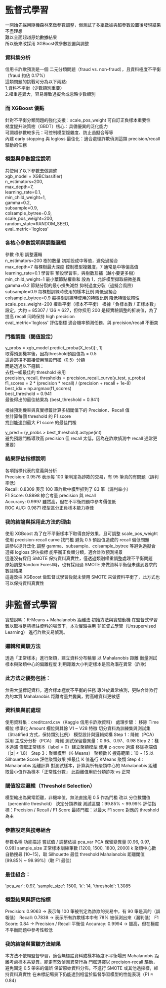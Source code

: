 # 監督式學習
一開始先採用隨機森林來做參數調整，但測試了多組數據與超參數設置後發現結果不盡理想  
難以全面超越原始數據結果  
所以後來改採用 XGBoost做參數設置與調整  
### 資料集分析
信用卡詐欺預測是一個 二元分類問題（fraud vs. non-fraud），且資料極度不平衡（fraud 約佔 0.17%）  
這類問題的挑戰可分為以下兩點:  
1.資料不平衡（少數類別重要）  
2.權重差異大，容易導致過擬合或忽略少數類別  
### 而 XGBoost 優點  
針對不平衡分類問題的強化支援：scale_pos_weight 可自訂正負樣本重要性  
梯度提升決策樹（GBDT）核心：具備優異的泛化能力  
可調超參數較多元：可控制模型複雜度、防止過擬合等等  
內建 early stopping 與 logloss 最佳化：適合處理詐欺偵測這類 precision/recall 驅動的任務  
### 模型與參數設定說明
共使用了以下參數去做調整  
xgb_model = XGBClassifier(  
    n_estimators=200,  
    max_depth=7,  
    learning_rate=0.1,  
    min_child_weight=1,  
    gamma=0.2,  
    subsample=0.9,  
    colsample_bytree=0.9,  
    scale_pos_weight=200,  
    random_state=RANDOM_SEED,  
    eval_metric='logloss'  
### 各核心參數說明與調整邏輯
參數	作用	調整邏輯  
n_estimators=200	樹的數量	初期設成中等值，避免過擬合  
max_depth=7	每棵樹最大深度	控制模型複雜度，7 通常是中等偏高值  
learning_rate=0.1	學習率	預設學習率，與樹數互補（越小要更多樹）  
min_child_weight=1	最小葉節點權重和	設為 1，允許模型擷取細微差異  
gamma=0.2	節點分裂的最小損失減益	抑制過度分裂（過擬合風險）  
subsample=0.9	每棵樹訓練時使用的樣本比例	降低過擬合  
colsample_bytree=0.9	每棵樹訓練時使用的特徵比例	降低特徵依賴性  
scale_pos_weight=200	權重平衡（樣本不平衡）	根據「負樣本數 / 正樣本數」設定，大約 = 85307 / 136 ≈ 627，但你採用 200 是經實驗調整的折衷值，為了 提高 recall 同時保持 high precision  
eval_metric='logloss'	評估指標	適合機率預測任務，與 precision/recall 不衝突  
### 門檻調整（閾值設定）
y_probs = xgb_model.predict_proba(X_test)[:, 1]  
取得預測機率後，因為threshold預設值為 = 0.5  
這邊選擇不直接使用預設門檻（0.5）分類  
而是透過以下邏輯：  
去找一組最佳的 threshold 來用    
precision, recall, thresholds = precision_recall_curve(y_test, y_probs)    
f1_scores = 2 * (precision * recall) / (precision + recall + 1e-8)  
best_idx = np.argmax(f1_scores)  
best_threshold = 0.941  
最後得出的最佳結果為 {best_threshold = 0.941}  

根據預測機率與真實標籤計算多組閾值下的 Precision、Recall 值  
並計算每個 threshold 的 F1 score  
找到能達到最大 F1 score 的最佳門檻  

y_pred = (y_probs > best_threshold).astype(int)  
避免預設門檻導致高 precision 但 recall 太低，因為在詐欺偵測中 recall 通常更重要）  

### 結果評估指標說明  
各項指標代表的意義與分析  
Precision: 0.9576 表示每 100 筆判定為詐欺的交易，有 95 筆真的有問題（誤判率低）  
Recall: 0.8309 表示 100 筆詐欺中模型抓到了 83 筆（漏判率小）  
F1 Score: 0.8898 綜合考量 precision 與 recall  
Accuracy: 0.9997 雖然高，但在不平衡問題中參考價值低  
ROC AUC: 0.9871 模型區分正負樣本能力極佳  
### 我的結論與採用此方法的理由  
使用 XGBoost	為了在不平衡樣本下取得良好效果，且可調整 scale_pos_weight  
使用 precision-recall curve 找門檻	避免 0.5 預設值造成的 recall 偏低問題  
調參以提升泛化	調整 gamma、subsample、colsample_bytree 等避免過擬合  
選擇 logloss 評估指標	能平衡正負類分類，適合詐欺預測場景  
這邊沒有採用 SMOTE	保持資料真實性，僅透過類別權重調整處理不平衡問題  
原始調整Random Forest時，也有採用過 SMOTE 來做資料平衡但未達到要求的數據結果  
這邊改採 XGBoost 做監督式學習後就未使用 SMOTE 來做資料平衡了，此方式也可以保持資料真實性  

# 非監督式學習
實驗說明：K-Means + Mahalanobis 距離法
初始方法與實驗動機
在監督式學習難以取得足夠標註資料的場景下，本次實驗採用 非監督式學習（Unsupervised Learning） 進行詐欺交易偵測。

### 邏輯和實驗方法

透過「正常樣本」進行聚類，建立資料分布輪廓
以 Mahalanobis 距離 衡量測試樣本與聚類中心的偏離程度
利用距離大小判定樣本是否為潛在異常（詐欺）

### 此方法之優勢包括：

無需大量標記資料，適合樣本極度不平衡的任務
專注於異常檢測，更貼合詐欺行為的本質
Mahalanobis 距離考量共變異，對高維資料更敏感

### 資料集與前處理
使用資料集：creditcard.csv（Kaggle 信用卡詐欺資料）
處理步驟：
移除 Time 欄位
標準化 Amount 欄位與其餘 V1 ~ V28 特徵
切分資料為訓練集與測試集（Stratified 方式，保持類別比例）
模型設計與邏輯架構
Step 1：降維（PCA）
採用 主成分分析（PCA） 降維
測試保留變異量：0.96、0.97、0.98
Step 2：樣本過濾
僅取正常樣本（label = 0）建立聚類模型
使用 z-score 過濾 移除極端值（|z| < 1.8）
Step 3：聚類模型（K-Means）
聚類數 K 搜尋範圍：10 ~ 15
以 Silhouette Score 評估聚類效果
擇最佳 K 值進行 KMeans 聚類
Step 4：Mahalanobis 距離計算
對測試樣本，計算與所有聚類中心的 Mahalanobis 距離
取最小值作為樣本「正常性分數」
此距離值用於分類詐欺 vs 正常

### 閾值設定邏輯（Threshold Selection）
模型輸出為異常距離，非機率值，無法直接用 0.5 作為門檻
改以 分位數閾值（percentile threshold） 決定分類界線
測試區間：99.85% ~ 99.99%
評估指標：Precision / Recall / F1 Score
最終門檻：以最大 F1 score 對應的 threshold 為主

### 參數設定與搜尋組合
參數名稱	功能描述	嘗試值 / 調整依據
pca_var	PCA 保留變異量	[0.96, 0.97, 0.98]
sample_size	正常樣本訓練筆數	[1200, 1500, 1800, 2000]
k	聚類中心數	自動搜尋 [10~15]，取 Silhouette 最佳
threshold	Mahalanobis 距離閾值	[99.85% ~ 99.99%]（取 F1 最佳）

### 最佳組合：
 'pca_var': 0.97,
 'sample_size': 1500,
 'k': 14,
 'threshold': 1.3085
### 模型結果與評估指標
Precision: 0.9063 → 表示每 100 筆被判定為詐欺的交易中，有 90 筆是真的（誤報低）
Recall: 0.7838 → 表示所有詐欺樣本中有 78% 被偵測出來（漏判低）
F1 Score: 0.84 → Precision / Recall 平衡佳
Accuracy: 0.9994 → 雖高，但在極度不平衡問題中參考性較低

### 我的結論與實驗方法結果
 本方法不依賴監督學習，適合無標註資料或樣本極度不平衡場景
 Mahalanobis 距離考慮樣本共變異，能更有效偵測異常行為
 門檻選擇以 precision-recall 驅動，避免固定 0.5 帶來的偏誤
 保留原始資料分佈，不進行 SMOTE 或其他過採樣，維持資料真實性
 在未標記場景下仍能達到相當於監督學習模型的性能表現（F1 ≈ 0.84）


